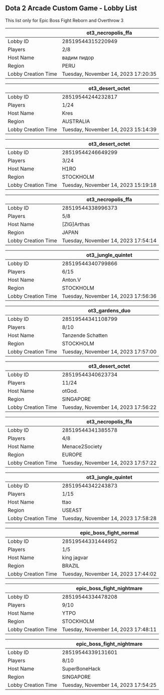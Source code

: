 ## Dota 2 Arcade Custom Game - Lobby List

This list only for Epic Boss Fight Reborn and Overthrow 3

|  | ot3_necropolis_ffa |
| ------ | ------ |
| Lobby ID | 28519544315220949 |
| Players | 2/8 |
| Host Name | вадим пидор |
| Region | PERU |
| Lobby Creation Time | Tuesday, November 14, 2023 17:20:35 |


|  | ot3_desert_octet |
| ------ | ------ |
| Lobby ID | 28519544244232817 |
| Players | 1/24 |
| Host Name | Kres |
| Region | AUSTRALIA |
| Lobby Creation Time | Tuesday, November 14, 2023 15:14:39 |


|  | ot3_desert_octet |
| ------ | ------ |
| Lobby ID | 28519544246649299 |
| Players | 3/24 |
| Host Name | H1RO |
| Region | STOCKHOLM |
| Lobby Creation Time | Tuesday, November 14, 2023 15:19:18 |


|  | ot3_necropolis_ffa |
| ------ | ------ |
| Lobby ID | 28519544338996373 |
| Players | 5/8 |
| Host Name | [ZIG]Arthas |
| Region | JAPAN |
| Lobby Creation Time | Tuesday, November 14, 2023 17:54:14 |


|  | ot3_jungle_quintet |
| ------ | ------ |
| Lobby ID | 28519544340799866 |
| Players | 6/15 |
| Host Name | Anton.V |
| Region | STOCKHOLM |
| Lobby Creation Time | Tuesday, November 14, 2023 17:56:36 |


|  | ot3_gardens_duo |
| ------ | ------ |
| Lobby ID | 28519544341108799 |
| Players | 8/10 |
| Host Name | Tanzende Schatten |
| Region | STOCKHOLM |
| Lobby Creation Time | Tuesday, November 14, 2023 17:57:00 |


|  | ot3_desert_octet |
| ------ | ------ |
| Lobby ID | 28519544340623734 |
| Players | 11/24 |
| Host Name | otGod. |
| Region | SINGAPORE |
| Lobby Creation Time | Tuesday, November 14, 2023 17:56:22 |


|  | ot3_necropolis_ffa |
| ------ | ------ |
| Lobby ID | 28519544341385578 |
| Players | 4/8 |
| Host Name | Menace2Society |
| Region | EUROPE |
| Lobby Creation Time | Tuesday, November 14, 2023 17:57:22 |


|  | ot3_jungle_quintet |
| ------ | ------ |
| Lobby ID | 28519544342243873 |
| Players | 1/15 |
| Host Name | ttao |
| Region | USEAST |
| Lobby Creation Time | Tuesday, November 14, 2023 17:58:28 |


|  | epic_boss_fight_normal |
| ------ | ------ |
| Lobby ID | 28519544331444952 |
| Players | 1/5 |
| Host Name | king jagvar |
| Region | BRAZIL |
| Lobby Creation Time | Tuesday, November 14, 2023 17:44:02 |


|  | epic_boss_fight_nightmare |
| ------ | ------ |
| Lobby ID | 28519544334478208 |
| Players | 9/10 |
| Host Name | YTPO |
| Region | STOCKHOLM |
| Lobby Creation Time | Tuesday, November 14, 2023 17:48:11 |


|  | epic_boss_fight_nightmare |
| ------ | ------ |
| Lobby ID | 28519544339131601 |
| Players | 8/10 |
| Host Name | SuperBoneHack |
| Region | SINGAPORE |
| Lobby Creation Time | Tuesday, November 14, 2023 17:54:25 |


